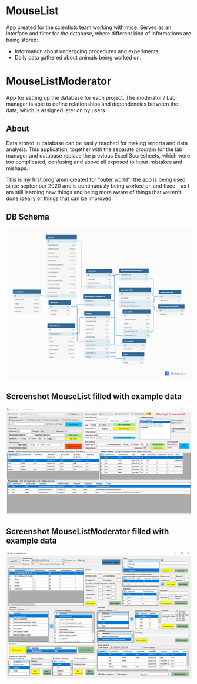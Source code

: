 # MouseList
App created for the scientists team working with mice. Serves as an interface and filter for the database, where different kind of informations are being stored:
- Information about undergoing procedures and experiments;
- Daily data gathered about animals being worked on.

# MouseListModerator
App for setting up the database for each project. The moderator / Lab manager is able to define relationships and dependencies between the data, which is assigned later on by users.

## About

Data stored in database can be easily reached for making reports and data analysis.
This application, together with the separate program for the lab manager and database replace the previous Excel Scoresheets, which were too complicated, confusing and above all exposed to input-mistakes and mishaps.

This is my first programm created for "outer world"; the app is being used since september 2020 and is continuously being worked on and fixed - as I am still learning new things and being more aware of things that weren't done ideally or things that can be improved.

## DB Schema
![Screenshot DBSchema](/images/MouseListDBDiagram.png)

## Screenshot MouseList filled with example data
![Screenshot MouseList](/images/MouseList_Screenshot.png)

## Screenshot MouseListModerator filled with example data
![Screenshot MouseListModerator](/images/MouseListModerator_Screenshot.png)